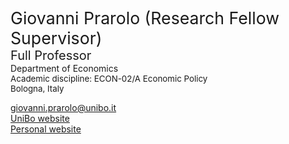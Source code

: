 <span style="font-size: 20pt; color: var(--global-theme-color);"> Giovanni Prarolo (Research Fellow Supervisor) </span> <br> <span style="font-size: 15pt;"> Full Professor </span> <br> Department of Economics <br> <span style="font-size: 10pt;"> Academic discipline: ECON-02/A Economic Policy </span> <br> <span style="font-size: 10pt;"> <i class="fa-solid fa-location-dot"></i> Bologna, Italy</span>

[<i class="fa-solid fa-envelope"></i>  giovanni.prarolo@unibo.it](mailto:giovanni.prarolo@unibo.it) <br>
[<i class="fa-solid fa-graduation-cap"></i> UniBo website](https://www.unibo.it/sitoweb/giovanni.prarolo/en) <br>
[<i class="fa-solid fa-arrow-up-right-from-square"></i>  Personal website](https://sites.google.com/site/giovanniprarolo/)
